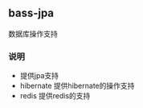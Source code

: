 bass-jpa
---------------------------
数据库操作支持

### 说明

* 提供jpa支持
* hibernate  提供hibernate的操作支持
* redis  提供redis的支持






